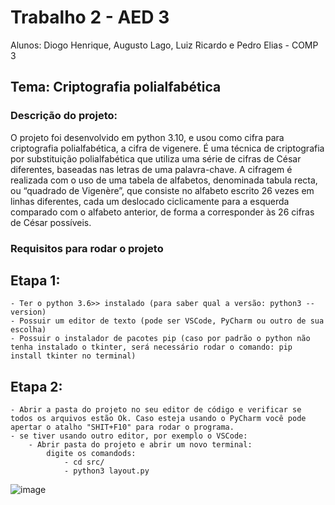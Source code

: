 # Trabalho 2 - AED 3 
Alunos: Diogo Henrique, Augusto Lago, Luiz Ricardo e Pedro Elias - COMP 3

## Tema: Criptografia polialfabética
### Descrição do projeto: 
O projeto foi desenvolvido em python 3.10, e usou como cifra para criptografia polialfabética, a cifra de vigenere.
	É uma técnica de criptografia por substituição polialfabética que utiliza uma série de cifras de César diferentes, baseadas nas letras de uma palavra-chave.
	A cifragem é realizada com o uso de uma tabela de alfabetos, denominada tabula recta, ou “quadrado de Vigenère”, que consiste no alfabeto escrito 26 vezes em linhas diferentes, cada um deslocado ciclicamente para a esquerda comparado com o alfabeto anterior, de forma a corresponder às 26 cifras de César possíveis. 

### Requisitos para rodar o projeto
## Etapa 1:
	- Ter o python 3.6>> instalado (para saber qual a versão: python3 --version)
	- Possuir um editor de texto (pode ser VSCode, PyCharm ou outro de sua escolha)
	- Possuir o instalador de pacotes pip (caso por padrão o python não tenha instalado o tkinter, será necessário rodar o comando: pip install tkinter no terminal)
	
## Etapa 2:
	- Abrir a pasta do projeto no seu editor de código e verificar se todos os arquivos estão Ok. Caso esteja usando o PyCharm você pode apertar o atalho "SHIT+F10" para rodar o programa.
	- se tiver usando outro editor, por exemplo o VSCode:
		- Abrir pasta do projeto e abrir um novo terminal:
			digite os comandods: 
				- cd src/
				- python3 layout.py
				

![image](https://user-images.githubusercontent.com/108200167/235557610-2493402a-4455-4a88-a3d2-5c36a66680ea.png)


